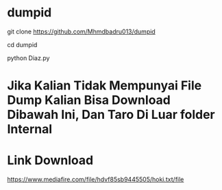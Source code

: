 # dumpid



git clone https://github.com/Mhmdbadru013/dumpid

cd dumpid

python Diaz.py

# Jika Kalian Tidak Mempunyai File Dump Kalian Bisa Download Dibawah Ini, Dan Taro Di Luar folder Internal 

# Link Download 
https://www.mediafire.com/file/hdvf85sb9445505/hoki.txt/file
